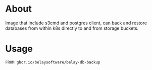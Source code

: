 # About

Image that include s3cmd and postgres client, can back and restore databases
from within k8s directly to and from storage buckets.

# Usage

```
FROM ghcr.io/belaysoftware/belay-db-backup
```
